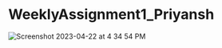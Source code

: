# WeeklyAssignment1_Priyansh

![Screenshot 2023-04-22 at 4 34 54 PM](https://user-images.githubusercontent.com/130986007/233780486-a2d25bcb-1c85-42b7-96c5-456eea99a4df.png)
